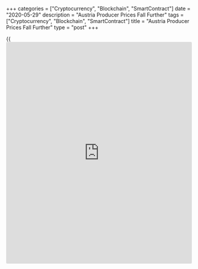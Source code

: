 +++
categories = ["Cryptocurrency", "Blockchain", "SmartContract"]
date = "2020-05-29"
description = "Austria Producer Prices Fall Further"
tags = ["Cryptocurrency", "Blockchain", "SmartContract"]
title = "Austria Producer Prices Fall Further"
type = "post"
+++

{{<iframe id="large-banner" src="https://www.bounty.group/#slide=28.0" width="100%" height="600" scrolling="no" style="border: 0px solid rgb(216, 221, 230); border-radius: 3px;">}}

Austria's producer prices continued to declined for the eleventh
straight month in April, due to the effects of Covid-19 crisis, figures
from Statistics Austria showed on Friday.

The producer price index declined 2.4 percent year-on-year in April,
following a 1.5 percent fall in March.

The decline in producer prices was mainly driven by a fall in energy
prices and intermediate goods by 8.8 percent and 2.4 percent,
respectively.

Meanwhile, prices for capital goods rose 0.9 percent in April and those
for consumer goods increased 1.4 percent.

On a monthly basis, producer prices fell 0.8 percent in April, following
a 0.9 percent decrease in the preceding month.

For comments and feedback [contact](https://www.playgroundfx.com/contact/): editorial@rtt[news](https://www.letsplayfx.com/blog/forex-news-website/).com

[Economic News][1]

 **What parts of the world are seeing the best (and worst) economic
performances lately? Click[here][2] to check out our [Econ Scorecard][2]
and find out! See up-to-the-moment [ranking](https://www.playgroundfx.com/blog/crypto-exchange-ranking/)s for the best and worst
performers in [GDP][3], [unemployment rate][4], [inflation][5] and much
more.**

   1. www.rtt[news](https://www.letsplayfx.com/blog/forex-news-website/).com/Content/EconomicNews.aspx
   2. www.rtt[news](https://www.letsplayfx.com/blog/forex-news-website/).com/economic-scorecard/world-rank/industrial-production/highest-performance.aspx
   3. www.rtt[news](https://www.letsplayfx.com/blog/forex-news-website/).com/economic-scorecard/world-rank/GDP/highest-performance.aspx
   4. www.rtt[news](https://www.letsplayfx.com/blog/forex-news-website/).com/economic-scorecard/world-rank/unemployment-rate/lowest-performance.aspx
   5. www.rtt[news](https://www.letsplayfx.com/blog/forex-news-website/).com/economic-scorecard/world-rank/CPI/highest-performance.aspx
